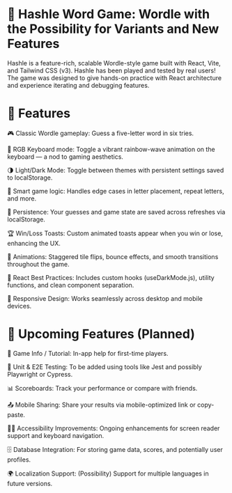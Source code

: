 # 🚀 Hashle Word Game: Wordle with the Possibility for Variants and New Features

Hashle is a feature-rich, scalable Wordle-style game built with React, Vite, and Tailwind CSS (v3). Hashle has been played and tested by real users! The game was designed to give hands-on practice with React architecture and experience iterating and debugging features. 

# 🚀 Features

🎮 Classic Wordle gameplay: Guess a five-letter word in six tries.

🌈 RGB Keyboard mode: Toggle a vibrant rainbow-wave animation on the keyboard — a nod to gaming aesthetics.

🌗 Light/Dark Mode: Toggle between themes with persistent settings saved to localStorage.

🧠 Smart game logic: Handles edge cases in letter placement, repeat letters, and more.

💾 Persistence: Your guesses and game state are saved across refreshes via localStorage.

🏆 Win/Loss Toasts: Custom animated toasts appear when you win or lose, enhancing the UX.

🔄 Animations: Staggered tile flips, bounce effects, and smooth transitions throughout the game.

🧰 React Best Practices: Includes custom hooks (useDarkMode.js), utility functions, and clean component separation.

📱 Responsive Design: Works seamlessly across desktop and mobile devices.

# 🧪 Upcoming Features (Planned)

📘 Game Info / Tutorial: In-app help for first-time players.

🧪 Unit & E2E Testing: To be added using tools like Jest and possibly Playwright or Cypress.

📊 Scoreboards: Track your performance or compare with friends.

📤 Mobile Sharing: Share your results via mobile-optimized link or copy-paste.

🧑‍🦽 Accessibility Improvements: Ongoing enhancements for screen reader support and keyboard navigation.

🗄️ Database Integration: For storing game data, scores, and potentially user profiles.

🌍 Localization Support: (Possibility) Support for multiple languages in future versions.

